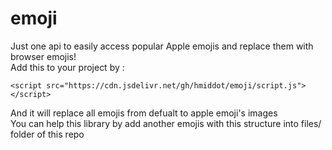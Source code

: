 # emoji
Just one api to easily access popular Apple emojis and replace them with browser emojis!
<br>
Add this to your project by :
```
<script src="https://cdn.jsdelivr.net/gh/hmiddot/emoji/script.js"></script>
```
And it will replace all emojis from defualt to apple emoji's images
<br>
You can help this library by add another emojis with this structure into files/ folder of this repo
